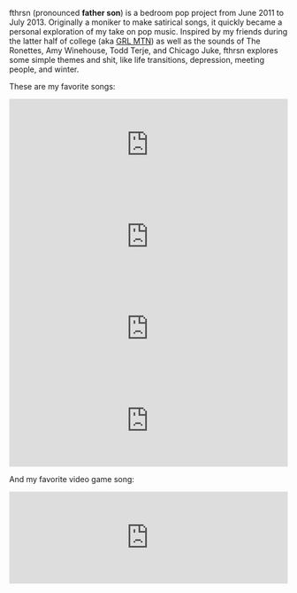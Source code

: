 fthrsn (pronounced __father son__) is a bedroom pop project from June 2011 to July 2013. Originally a moniker to make satirical songs, it quickly became a personal exploration of my take on pop music. Inspired by my friends during the latter half of college (aka [GRL MTN](http://grlmtn.com)) as well as the sounds of The Ronettes, Amy Winehouse, Todd Terje, and Chicago Juke, fthrsn explores some simple themes and shit, like life transitions, depression, meeting people, and winter.

These are my favorite songs:

<iframe width="100%" height="166" scrolling="no" frameborder="no" src="https://w.soundcloud.com/player/?url=https%3A//api.soundcloud.com/tracks/71274801&amp;color=ff5500&amp;auto_play=false&amp;hide_related=false&amp;show_artwork=true"></iframe>

<iframe width="100%" height="166" scrolling="no" frameborder="no" src="https://w.soundcloud.com/player/?url=https%3A//api.soundcloud.com/tracks/42050690&amp;color=ff5500&amp;auto_play=false&amp;hide_related=false&amp;show_artwork=true"></iframe>

<iframe width="100%" height="166" scrolling="no" frameborder="no" src="https://w.soundcloud.com/player/?url=https%3A//api.soundcloud.com/tracks/24326917&amp;color=ff5500&amp;auto_play=false&amp;hide_related=false&amp;show_artwork=true"></iframe>

<iframe width="100%" height="166" scrolling="no" frameborder="no" src="https://w.soundcloud.com/player/?url=https%3A//api.soundcloud.com/tracks/53153398&amp;color=ff5500&amp;auto_play=false&amp;hide_related=false&amp;show_artwork=true"></iframe>

And my favorite video game song:

<iframe width="100%" height="166" scrolling="no" frameborder="no" src="https://w.soundcloud.com/player/?url=https%3A//api.soundcloud.com/tracks/63549304&amp;color=ff5500&amp;auto_play=false&amp;hide_related=false&amp;show_artwork=true"></iframe>